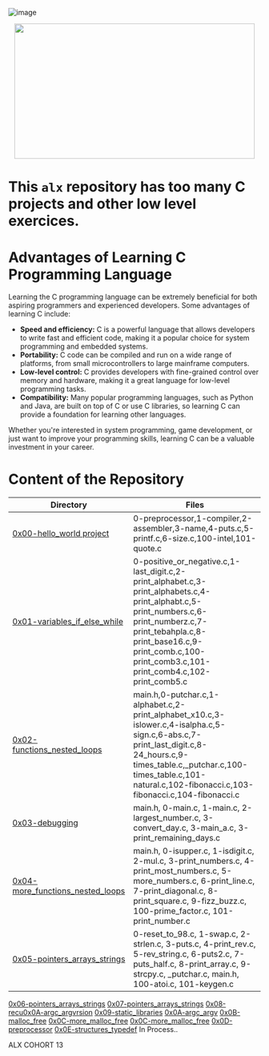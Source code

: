 ![image](https://user-images.githubusercontent.com/125572104/232678680-7fb1e7e8-db56-4780-89b9-af70b083e467.png)

<div align="center">
  <img src="https://media0.giphy.com/media/v1.Y2lkPTc5MGI3NjExYWRhZTA4ZTEyODdmMzM3YTU1OTliNTI3MzlhNzAyYTUwMDMzNzMwYyZjdD1n/fcb4t3uXsoWOB8rO45/giphy.gif" width="480" height="270" frameBorder="0" allowFullScreen>
</div>


# This ```alx``` repository has too many C projects and other low level exercices.

<h1>Advantages of Learning C Programming Language</h1>

<p>Learning the C programming language can be extremely beneficial for both aspiring programmers and experienced developers. Some advantages of learning C include:</p>

<ul>
  <li><strong>Speed and efficiency:</strong> C is a powerful language that allows developers to write fast and efficient code, making it a popular choice for system programming and embedded systems.</li>
  <li><strong>Portability:</strong> C code can be compiled and run on a wide range of platforms, from small microcontrollers to large mainframe computers.</li>
  <li><strong>Low-level control:</strong> C provides developers with fine-grained control over memory and hardware, making it a great language for low-level programming tasks.</li>
  <li><strong>Compatibility:</strong> Many popular programming languages, such as Python and Java, are built on top of C or use C libraries, so learning C can provide a foundation for learning other languages.</li>
</ul>

<p>Whether you're interested in system programming, game development, or just want to improve your programming skills, learning C can be a valuable investment in your career.</p>

# Content of the Repository
Directory | Files
--------- | -----
[0x00-hello_world project](https://github.com/NourMellal/alx-low_level_programming/tree/master/0x00-hello_world) | 0-preprocessor,1-compiler,2-assembler,3-name,4-puts.c,5-printf.c,6-size.c,100-intel,101-quote.c
[0x01-variables_if_else_while](https://github.com/NourMellal/alx-low_level_programming/tree/master/0x01-variables_if_else_while) | 0-positive_or_negative.c,1-last_digit.c,2-print_alphabet.c,3-print_alphabets.c,4-print_alphabt.c,5-print_numbers.c,6-print_numberz.c,7-print_tebahpla.c,8-print_base16.c,9-print_comb.c,100-print_comb3.c,101-print_comb4.c,102-print_comb5.c
[0x02-functions_nested_loops](https://github.com/NourMellal/alx-low_level_programming/tree/master/0x02-functions_nested_loops) | main.h,0-putchar.c,1-alphabet.c,2-print_alphabet_x10.c,3-islower.c,4-isalpha.c,5-sign.c,6-abs.c,7-print_last_digit.c,8-24_hours.c,9-times_table.c,_putchar.c,100-times_table.c,101-natural.c,102-fibonacci.c,103-fibonacci.c,104-fibonacci.c
[0x03-debugging](https://github.com/NourMellal/alx-low_level_programming/tree/master/0x03-debugging) | main.h, 0-main.c, 1-main.c, 2-largest_number.c, 3-convert_day.c, 3-main_a.c, 3-print_remaining_days.c
[0x04-more_functions_nested_loops](https://github.com/NourMellal/alx-low_level_programming/tree/master/0x04-more_functions_nested_loops) | main.h, 0-isupper.c, 1-isdigit.c, 2-mul.c, 3-print_numbers.c, 4-print_most_numbers.c, 5-more_numbers.c, 6-print_line.c, 7-print_diagonal.c, 8-print_square.c, 9-fizz_buzz.c, 100-prime_factor.c, 101-print_number.c
[0x05-pointers_arrays_strings](https://github.com/NourMellal/alx-low_level_programming/tree/master/0x05-pointers_arrays_strings) | 0-reset_to_98.c, 1-swap.c, 2-strlen.c, 3-puts.c, 4-print_rev.c, 5-rev_string.c, 6-puts2.c, 7-puts_half.c, 8-print_array.c, 9-strcpy.c, _putchar.c, main.h, 100-atoi.c, 101-keygen.c
[0x06-pointers_arrays_strings](https://github.com/NourMellal/alx-low_level_programming/tree/master/0x06-pointers_arrays_strings) 
[0x07-pointers_arrays_strings](https://github.com/NourMellal/alx-low_level_programming/tree/master/0x07-pointers_arrays_strings)
[0x08-recu0x0A-argc_argvrsion](https://github.com/NourMellal/alx-low_level_programming/tree/master/0x08-recursion)
[0x09-static_libraries](https://github.com/NourMellal/alx-low_level_programming/tree/master/0x09-static_libraries)
[0x0A-argc_argv](https://github.com/NourMellal/alx-low_level_programming/tree/master/0x0A-argc_argv)
[0x0B-malloc_free](https://github.com/NourMellal/alx-low_level_programming/tree/master/0x0B-malloc_free)
[0x0C-more_malloc_free](https://github.com/NourMellal/alx-low_level_programming/tree/master/0x0C-more_malloc_free)
[0x0C-more_malloc_free](https://github.com/NourMellal/alx-low_level_programming/tree/master/0x0C-more_malloc_free)
[0x0D-preprocessor](https://github.com/NourMellal/alx-low_level_programming/tree/master/0x0D-preprocessor)
[0x0E-structures_typedef](https://github.com/NourMellal/alx-low_level_programming/tree/master/0x0E-structures_typedef)
In Process..

ALX COHORT 13
